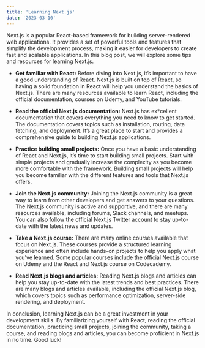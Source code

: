 ```yaml
---
title: 'Learning Next.js'
date: '2023-03-10'
---
```


Next.js is a popular React-based framework for building server-rendered web applications. It provides a set of powerful tools and features that simplify the development process, making it easier for developers to create fast and scalable applications. In this blog post, we will explore some tips and resources for learning Next.js.

* **Get familiar with React:**
Before diving into Next.js, it’s important to have a good understanding of React. Next.js is built on top of React, so having a solid foundation in React will help you understand the basics of Next.js. There are many resources available to learn React, including the official documentation, courses on Udemy, and YouTube tutorials.

* **Read the official Next.js documentation:**
Next.js has ex*cellent documentation that covers everything you need to know to get started. The documentation covers topics such as installation, routing, data fetching, and deployment. It’s a great place to start and provides a comprehensive guide to building Next.js applications.

* **Practice building small projects:**
Once you have a basic understanding of React and Next.js, it’s time to start building small projects. Start with simple projects and gradually increase the complexity as you become more comfortable with the framework. Building small projects will help you become familiar with the different features and tools that Next.js offers.

* **Join the Next.js community:**
Joining the Next.js community is a great way to learn from other developers and get answers to your questions. The Next.js community is active and supportive, and there are many resources available, including forums, Slack channels, and meetups. You can also follow the official Next.js Twitter account to stay up-to-date with the latest news and updates.

* **Take a Next.js course:**
There are many online courses available that focus on Next.js. These courses provide a structured learning experience and often include hands-on projects to help you apply what you’ve learned. Some popular courses include the official Next.js course on Udemy and the React and Next.js course on Codecademy.

* **Read Next.js blogs and articles:**
Reading Next.js blogs and articles can help you stay up-to-date with the latest trends and best practices. There are many blogs and articles available, including the official Next.js blog, which covers topics such as performance optimization, server-side rendering, and deployment.

In conclusion, learning Next.js can be a great investment in your development skills. By familiarizing yourself with React, reading the official documentation, practicing small projects, joining the community, taking a course, and reading blogs and articles, you can become proficient in Next.js in no time. Good luck!